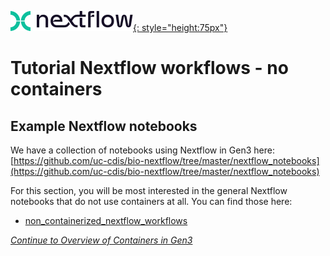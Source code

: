 [![Nextflow logo](img/nextflow.svg){: style="height:75px"}](https://www.nextflow.io/)

# **Tutorial Nextflow workflows - no containers**

## Example Nextflow notebooks

We have a collection of notebooks using Nextflow in Gen3 here: [https://github.com/uc-cdis/bio-nextflow/tree/master/nextflow_notebooks](https://github.com/uc-cdis/bio-nextflow/tree/master/nextflow_notebooks)

For this section, you will be most interested in the general Nextflow notebooks that do not use containers at all. You can find those here:

* [non_containerized_nextflow_workflows](https://github.com/uc-cdis/bio-nextflow/tree/master/nextflow_notebooks/non_containerized_nextflow_workflows)

[*Continue to Overview of Containers in Gen3*](./nextflow-overview-containers.md)

